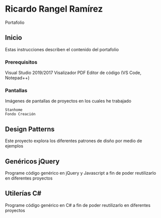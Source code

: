 # Ricardo Rangel Ramírez

Portafolio

## Inicio

Estas instrucciones describen el contenido del portafolio

### Prerequisitos

Visual Studio 2019/2017
Visalizador PDF
Editor de código (VS Code, Notepad++)

### Pantallas

Imágenes de pantallas de proyectos en los cuales he trabajado

```
Stanhome
Fondo Creación
```

## Design Patterns

Este proyecto explora los diferentes patrones de disño por medio de ejemplos

## Genéricos jQuery

Programe código genérico en jQuery y Javascript a fin de poder reutilizarlo en diferentes proyectos

## Utilerías C#

Programe código genérico en C# a fin de poder reutilizarlo en diferentes proyectos


